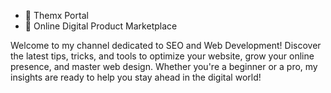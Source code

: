 - 👋 Themx Portal
- 👀 Online Digital Product Marketplace

Welcome to my channel dedicated to SEO and Web Development! Discover the latest tips, tricks, and tools to optimize your website, grow your online presence, and master web design. Whether you're a beginner or a pro, my insights are ready to help you stay ahead in the digital world!

<!---
themxportal is a ✨ special ✨ repository because its `README.md` (this file) appears on your GitHub profile.
You can click the Preview link to take a look at your changes.
--->
